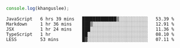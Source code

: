 ```js
console.log(khanguslee);
```

<!--START_SECTION:waka-->
```text
JavaScript   6 hrs 39 mins   █████████████▒░░░░░░░░░░░   53.39 % 
Markdown     1 hr 36 mins    ███▒░░░░░░░░░░░░░░░░░░░░░   12.91 % 
JSX          1 hr 24 mins    ███░░░░░░░░░░░░░░░░░░░░░░   11.36 % 
TypeScript   1 hr            ██░░░░░░░░░░░░░░░░░░░░░░░   08.10 % 
LESS         53 mins         █▓░░░░░░░░░░░░░░░░░░░░░░░   07.11 % 
```
<!--END_SECTION:waka-->

<!--
**khanguslee/khanguslee** is a ✨ _special_ ✨ repository because its `README.md` (this file) appears on your GitHub profile.

Here are some ideas to get you started:

- 🔭 I’m currently working on ...
- 🌱 I’m currently learning ...
- 👯 I’m looking to collaborate on ...
- 🤔 I’m looking for help with ...
- 💬 Ask me about ...
- 📫 How to reach me: ...
- 😄 Pronouns: ...
- ⚡ Fun fact: ...
-->
